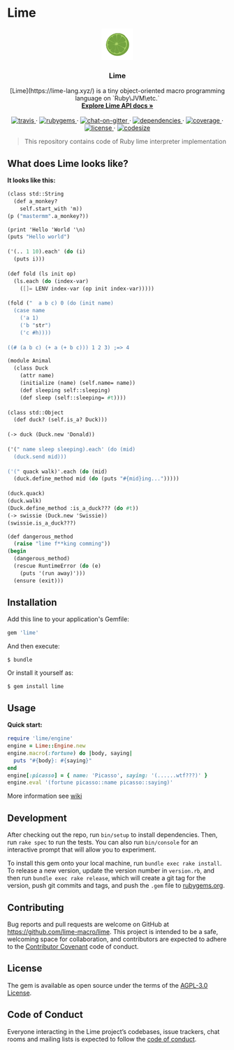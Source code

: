 # Lime

<p align="center">
  <a href="https://lime-lang.xyz/">
    <img src="https://github.com/lime-macro/lime-lang.xyz/blob/master/img/lime.png?raw=true" alt="" width=72 height=72>
  </a>

  <h3 align="center">Lime</h3>

  <p align="center">
    [Lime](https://lime-lang.xyz/) is a tiny object-oriented macro programming language on `Ruby\JVM\etc.`
    <br>
    <a href="https://lime-lang.xyz/apis/"><strong>Explore Lime API docs »</strong></a>
    <br>
    <br>
      <a href="https://travis-ci.org/lime-macro/lime/">
        <img src="https://img.shields.io/travis/lime-macro/lime.svg" alt="travis">
      </a>
    ·
      <a href="https://rubygems.org/gems/limem/">
        <img src="https://img.shields.io/gem/v/limem.svg" alt="rubygems">
      </a>
    ·
      <a href="https://gitter.im/lime-macro/lime">
        <img src="https://img.shields.io/gitter/room/lime-macro/lime.svg" alt="chat-on-gitter">
      </a>
    ·
      <a href="https://requires.io/github/lime-macro/lime">
        <img src="https://img.shields.io/requires/github/lime-macro/lime.svg" alt="dependencies">
      </a>
    ·
      <a href="https://codeclimate.com/github/lime-macro/lime/coverage">
        <img src="https://img.shields.io/codeclimate/coverage/github/lime-macro/lime.svg" alt="coverage">
      </a>
    ·
      <a href="https://www.gnu.org/licenses/agpl-3.0.html">
        <img src="https://img.shields.io/github/license/lime-macro/lime.svg" alt="license">
      </a>
    ·
      <a href="https://github.com/lime-macro/lime/pulse">
        <img src="https://img.shields.io/github/languages/code-size/lime-macro/lime.svg" alt="codesize">
      </a>
  </p>
</p>

> This repository contains code of Ruby lime interpreter implementation

## What does Lime looks like?

__It looks like this:__

```scheme
(class std::String
  (def a_monkey?
    self.start_with 'm))
(p ("mastermm".a_monkey?))
```

```scheme
(print 'Hello 'World '\n)
(puts "Hello world")

('(.. 1 10).each' (do (i)
  (puts i)))

(def fold (ls init op)
  (ls.each (do (index-var)
    ([]= LENV index-var (op init index-var)))))

(fold ("  a b c) 0 (do (init name)
  (case name
    ('a 1)
    ('b "str")
    ('c #h))))

((# (a b c) (+ a (+ b c))) 1 2 3) ;=> 4
```

```scheme
(module Animal
  (class Duck
    (attr name)
    (initialize (name) (self.name= name))
    (def sleeping self::sleeping)
    (def sleep (self::sleeping= #t))))

(class std::Object
  (def duck? (self.is_a? Duck)))

(-> duck (Duck.new 'Donald))

('(" name sleep sleeping).each' (do (mid)
  (duck.send mid)))

('(" quack walk)'.each (do (mid)
  (duck.define_method mid (do (puts "#{mid}ing...")))))

(duck.quack)
(duck.walk)
(Duck.define_method :is_a_duck??? (do #t))
(-> swissie (Duck.new 'Swissie))
(swissie.is_a_duck???)
```

```scheme
(def dangerous_method
  (raise "lime f**king comming"))
(begin
  (dangerous_method)
  (rescue RuntimeError (do (e)
    (puts '(run away)')))
  (ensure (exit)))
```

## Installation

Add this line to your application's Gemfile:

```ruby
gem 'lime'
```

And then execute:

    $ bundle

Or install it yourself as:

    $ gem install lime

## Usage

__Quick start:__

```ruby
require 'lime/engine'
engine = Lime::Engine.new
engine.macro(:fortune) do |body, saying|
  puts "#{body}: #{saying}"
end
engine[:picasso] = { name: 'Picasso', saying: '(......wtf???)' }
engine.eval '(fortune picasso::name picasso::saying)'
```

More information see [wiki](https://github.com/lime-macro/lime/wiki)

## Development

After checking out the repo, run `bin/setup` to install dependencies. Then, run `rake spec` to run the tests. You can also run `bin/console` for an interactive prompt that will allow you to experiment.

To install this gem onto your local machine, run `bundle exec rake install`. To release a new version, update the version number in `version.rb`, and then run `bundle exec rake release`, which will create a git tag for the version, push git commits and tags, and push the `.gem` file to [rubygems.org](https://rubygems.org).

## Contributing

Bug reports and pull requests are welcome on GitHub at https://github.com/lime-macro/lime. This project is intended to be a safe, welcoming space for collaboration, and contributors are expected to adhere to the [Contributor Covenant](http://contributor-covenant.org) code of conduct.

## License

The gem is available as open source under the terms of the [AGPL-3.0 License](LICENSE).

## Code of Conduct

Everyone interacting in the Lime project’s codebases, issue trackers, chat rooms and mailing lists is expected to follow the [code of conduct](https://github.com/lime-macro/lime/blob/master/CODE_OF_CONDUCT.md).
